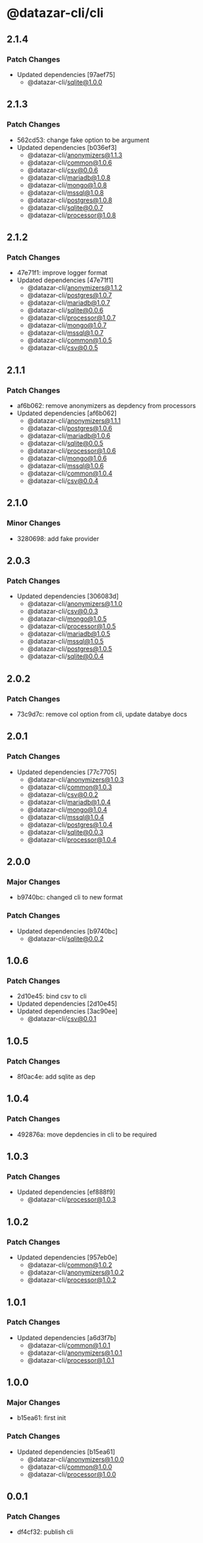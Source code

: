 # @datazar-cli/cli

## 2.1.4

### Patch Changes

- Updated dependencies [97aef75]
  - @datazar-cli/sqlite@1.0.0

## 2.1.3

### Patch Changes

- 562cd53: change fake option to be argument
- Updated dependencies [b036ef3]
  - @datazar-cli/anonymizers@1.1.3
  - @datazar-cli/common@1.0.6
  - @datazar-cli/csv@0.0.6
  - @datazar-cli/mariadb@1.0.8
  - @datazar-cli/mongo@1.0.8
  - @datazar-cli/mssql@1.0.8
  - @datazar-cli/postgres@1.0.8
  - @datazar-cli/sqlite@0.0.7
  - @datazar-cli/processor@1.0.8

## 2.1.2

### Patch Changes

- 47e71f1: improve logger format
- Updated dependencies [47e71f1]
  - @datazar-cli/anonymizers@1.1.2
  - @datazar-cli/postgres@1.0.7
  - @datazar-cli/mariadb@1.0.7
  - @datazar-cli/sqlite@0.0.6
  - @datazar-cli/processor@1.0.7
  - @datazar-cli/mongo@1.0.7
  - @datazar-cli/mssql@1.0.7
  - @datazar-cli/common@1.0.5
  - @datazar-cli/csv@0.0.5

## 2.1.1

### Patch Changes

- af6b062: remove anonymizers as depdency from processors
- Updated dependencies [af6b062]
  - @datazar-cli/anonymizers@1.1.1
  - @datazar-cli/postgres@1.0.6
  - @datazar-cli/mariadb@1.0.6
  - @datazar-cli/sqlite@0.0.5
  - @datazar-cli/processor@1.0.6
  - @datazar-cli/mongo@1.0.6
  - @datazar-cli/mssql@1.0.6
  - @datazar-cli/common@1.0.4
  - @datazar-cli/csv@0.0.4

## 2.1.0

### Minor Changes

- 3280698: add fake provider

## 2.0.3

### Patch Changes

- Updated dependencies [306083d]
  - @datazar-cli/anonymizers@1.1.0
  - @datazar-cli/csv@0.0.3
  - @datazar-cli/mongo@1.0.5
  - @datazar-cli/processor@1.0.5
  - @datazar-cli/mariadb@1.0.5
  - @datazar-cli/mssql@1.0.5
  - @datazar-cli/postgres@1.0.5
  - @datazar-cli/sqlite@0.0.4

## 2.0.2

### Patch Changes

- 73c9d7c: remove col option from cli, update databye docs

## 2.0.1

### Patch Changes

- Updated dependencies [77c7705]
  - @datazar-cli/anonymizers@1.0.3
  - @datazar-cli/common@1.0.3
  - @datazar-cli/csv@0.0.2
  - @datazar-cli/mariadb@1.0.4
  - @datazar-cli/mongo@1.0.4
  - @datazar-cli/mssql@1.0.4
  - @datazar-cli/postgres@1.0.4
  - @datazar-cli/sqlite@0.0.3
  - @datazar-cli/processor@1.0.4

## 2.0.0

### Major Changes

- b9740bc: changed cli to new format

### Patch Changes

- Updated dependencies [b9740bc]
  - @datazar-cli/sqlite@0.0.2

## 1.0.6

### Patch Changes

- 2d10e45: bind csv to cli
- Updated dependencies [2d10e45]
- Updated dependencies [3ac90ee]
  - @datazar-cli/csv@0.0.1

## 1.0.5

### Patch Changes

- 8f0ac4e: add sqlite as dep

## 1.0.4

### Patch Changes

- 492876a: move depdencies in cli to be required

## 1.0.3

### Patch Changes

- Updated dependencies [ef888f9]
  - @datazar-cli/processor@1.0.3

## 1.0.2

### Patch Changes

- Updated dependencies [957eb0e]
  - @datazar-cli/common@1.0.2
  - @datazar-cli/anonymizers@1.0.2
  - @datazar-cli/processor@1.0.2

## 1.0.1

### Patch Changes

- Updated dependencies [a6d3f7b]
  - @datazar-cli/common@1.0.1
  - @datazar-cli/anonymizers@1.0.1
  - @datazar-cli/processor@1.0.1

## 1.0.0

### Major Changes

- b15ea61: first init

### Patch Changes

- Updated dependencies [b15ea61]
  - @datazar-cli/anonymizers@1.0.0
  - @datazar-cli/common@1.0.0
  - @datazar-cli/processor@1.0.0

## 0.0.1

### Patch Changes

- df4cf32: publish cli
